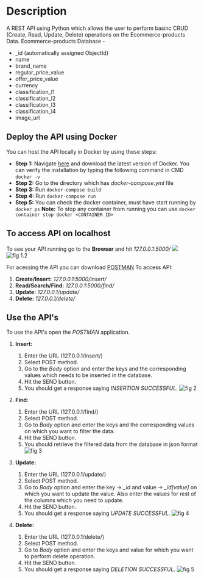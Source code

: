 # Description
A REST API using Python which allows the user to perform basinc CRUD (Create, Read, Update, Delete) operations on the Ecommerce-products Data. 
Ecommerce-products Database -
* _id (automatically assigned ObjectId)
* name
* brand_name
* regular_price_value
* offer_price_value
* currency
* classification_l1
* classification_l2
* classification_l3
* classification_l4
* image_url

## Deploy the API using Docker
You can host the API locally in Docker by using these steps:
* **Step 1:** Navigate [here](https://www.docker.com/get-started) and download the latest version of Docker. 
You can verify the installation by typing the following command in CMD
```docker -v```
* **Step 2:** Go to the directory which has *docker-compose.yml* file 
* **Step 3:** Run ```docker-compose build```
* **Step 4:** Run ```docker-compose run```
* **Step 5:** You can check the docker container, must have start running by ```docker ps```
**Note:** To stop any container from running you can use ```docker container stop docker <CONTAINER ID>```

## To access API on localhost
To see your API running go to the **Browser** and hit *127.0.0.1:5000/*
<img src = "/images/successful.png">
![fig 1.2](images/successful_1.png)

For acessing the API you can download [POSTMAN](https://www.postman.com/downloads/)
To access API:
1. **Create/Insert:** *127.0.0.1:5000/insert/*
2. **Read/Search/Find:** *127.0.0.1:5000/find/*
3. **Update:** *127.0.0.1/update/*
4. **Delete:** *127.0.0.1/delete/*

## Use the API's
To use the API's open the *POSTMAN* application.
1. **Insert:** 
    1. Enter the URL (127.0.0.1/insert/)
    2. Select POST method.
    3. Go to the *Body* option and enter the keys and the corresponding values which needs to be inserted in the database.
    4. Hit the SEND button.
    5. You should get a response saying *INSERTION SUCCESSFUL*.
    ![fig 2](images/insert.png)

2. **Find:** 
    1. Enter the URL (127.0.0.1/find/)
    2. Select POST method.
    3. Go to *Body* option and enter the keys and the corresponding values on which you want to filter the data.
    4. Hit the SEND button.
    5. You should retrieve the filtered data from the database in json format
    ![fig 3](images/find.png)
3. **Update:**
    1. Enter the URL (127.0.0.1/update/)
    2. Select POST method.
    3. Go to *Body* option and enter the key -> *_id* and value -> *_id[value]* on which you want to update the value. Also enter the values for rest of the columns which you need to update.
    4. Hit the SEND button.
    5. You should get a response saying *UPDATE SUCCESSFUL*.
    ![fig 4](images/update.png)

4. **Delete:**
    1. Enter the URL (127.0.0.1/delete/)
    2. Select POST method.
    3. Go to *Body* option and enter the keys and value for which you want to perform delete operation.
    4. Hit the SEND button.
    5. You should get a response saying *DELETION SUCCESSFUL*.
    ![fig 5](images/delete.png)
